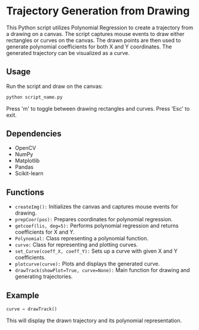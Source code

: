 # Trajectory Generation from Drawing

This Python script utilizes Polynomial Regression to create a trajectory from a drawing on a canvas. The script captures mouse events to draw either rectangles or curves on the canvas. The drawn points are then used to generate polynomial coefficients for both X and Y coordinates. The generated trajectory can be visualized as a curve.

## Usage

Run the script and draw on the canvas:

```bash
python script_name.py
```

Press 'm' to toggle between drawing rectangles and curves. Press 'Esc' to exit.

## Dependencies
- OpenCV
- NumPy
- Matplotlib
- Pandas
- Scikit-learn

## Functions
- `createImg():`  Initializes the canvas and captures mouse events for drawing.
- `prepCoor(pos):` Prepares coordinates for polynomial regression.
- `getcoef(lis, deg=5):` Performs polynomial regression and returns coefficients for X and Y.
- `Polynomial:` Class representing a polynomial function.
- `curve:` Class for representing and plotting curves.
- `set_Curve(coeff_X, coeff_Y):` Sets up a curve with given X and Y coefficients.
- `plotcurve(curve):` Plots and displays the generated curve.
- `drawTrack(showPlot=True, curve=None):` Main function for drawing and generating trajectories.


## Example
```python
curve = drawTrack()
```
This will display the drawn trajectory and its polynomial representation.
